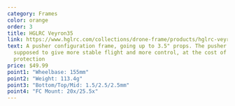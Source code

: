 ```yaml
---
category: Frames
color: orange
order: 3
title: HGLRC Veyron35
link: https://www.hglrc.com/collections/drone-frame/products/hglrc-veyron35cr-3-5-inches-pusher-cinewhoop-frame
text: A pusher configuration frame, going up to 3.5" props. The pusher config is
  supposed to give more stable flight and more control, at the cost of no bottom
  protection
price: $49.99
point1: "Wheelbase: 155mm"
point2: "Weight: 113.4g"
point3: "Bottom/Top/Mid: 1.5/2.5/2.5mm"
point4: "FC Mount: 20x/25.5x"
---
```

